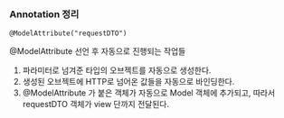 ### Annotation 정리



`@ModelAttribute("requestDTO")`

@ModelAttribute 선언 후 자동으로 진행되는 작업들

1. 파라미터로 넘겨준 타입의 오브젝트를 자동으로 생성한다.
2. 생성된 오브젝트에 HTTP로 넘어온 값들을 자동으로 바인딩한다.
3. @ModelAttribute 가 붙은 객체가 자동으로 Model 객체에 추가되고, 따라서 requestDTO 객체가 view 단까지 전달된다.


